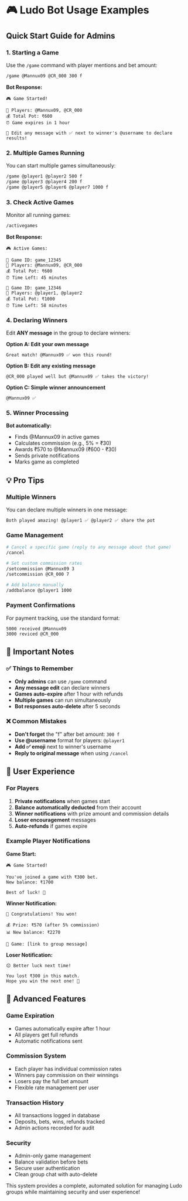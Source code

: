 # 🎮 Ludo Bot Usage Examples

## Quick Start Guide for Admins

### 1. Starting a Game
Use the `/game` command with player mentions and bet amount:

```bash
/game @Mannux09 @CR_000 300 f
```

**Bot Response:**
```
🎮 Game Started!

👥 Players: @Mannux09, @CR_000
💰 Total Pot: ₹600
⏰ Game expires in 1 hour

📝 Edit any message with ✅ next to winner's @username to declare results!
```

### 2. Multiple Games Running
You can start multiple games simultaneously:

```bash
/game @player1 @player2 500 f
/game @player3 @player4 200 f
/game @player5 @player6 @player7 1000 f
```

### 3. Check Active Games
Monitor all running games:

```bash
/activegames
```

**Bot Response:**
```
🎮 Active Games:

🎲 Game ID: game_12345
👥 Players: @Mannux09, @CR_000
💰 Total Pot: ₹600
⏰ Time Left: 45 minutes

🎲 Game ID: game_12346
👥 Players: @player1, @player2
💰 Total Pot: ₹1000
⏰ Time Left: 58 minutes
```

### 4. Declaring Winners
Edit **ANY message** in the group to declare winners:

**Option A: Edit your own message**
```
Great match! @Mannux09 ✅ won this round!
```

**Option B: Edit any existing message**
```
@CR_000 played well but @Mannux09 ✅ takes the victory!
```

**Option C: Simple winner announcement**
```
@Mannux09 ✅
```

### 5. Winner Processing
**Bot automatically:**
- Finds @Mannux09 in active games
- Calculates commission (e.g., 5% = ₹30)
- Awards ₹570 to @Mannux09 (₹600 - ₹30)
- Sends private notifications
- Marks game as completed

## 💡 Pro Tips

### Multiple Winners
You can declare multiple winners in one message:
```
Both played amazing! @player1 ✅ @player2 ✅ share the pot
```

### Game Management
```bash
# Cancel a specific game (reply to any message about that game)
/cancel

# Set custom commission rates
/setcommission @Mannux09 3
/setcommission @CR_000 7

# Add balance manually
/addbalance @player1 1000
```

### Payment Confirmations
For payment tracking, use the standard format:
```
5000 received @Mannux09
3000 reviced @CR_000
```

## 🚨 Important Notes

### ✅ Things to Remember
- **Only admins** can use `/game` command
- **Any message edit** can declare winners
- **Games auto-expire** after 1 hour with refunds
- **Multiple games** can run simultaneously
- **Bot responses auto-delete** after 5 seconds

### ❌ Common Mistakes
- **Don't forget** the "f" after bet amount: `300 f`
- **Use @username** format for players: `@player1`
- **Add ✅ emoji** next to winner's username
- **Reply to original message** when using `/cancel`

## 📱 User Experience

### For Players
1. **Private notifications** when games start
2. **Balance automatically deducted** from their account
3. **Winner notifications** with prize amount and commission details
4. **Loser encouragement** messages
5. **Auto-refunds** if games expire

### Example Player Notifications

**Game Start:**
```
🎮 Game Started!

You've joined a game with ₹300 bet.
New balance: ₹1700

Best of luck! 🎲
```

**Winner Notification:**
```
🎉 Congratulations! You won!

💰 Prize: ₹570 (after 5% commission)
📊 New balance: ₹2270

🔗 Game: [link to group message]
```

**Loser Notification:**
```
😔 Better luck next time!

You lost ₹300 in this match.
Hope you win the next one! 🎲
```

## 🔧 Advanced Features

### Game Expiration
- Games automatically expire after 1 hour
- All players get full refunds
- Automatic notifications sent

### Commission System
- Each player has individual commission rates
- Winners pay commission on their winnings
- Losers pay the full bet amount
- Flexible rate management per user

### Transaction History
- All transactions logged in database
- Deposits, bets, wins, refunds tracked
- Admin actions recorded for audit

### Security
- Admin-only game management
- Balance validation before bets
- Secure user authentication
- Clean group chat with auto-delete

This system provides a complete, automated solution for managing Ludo groups while maintaining security and user experience!

